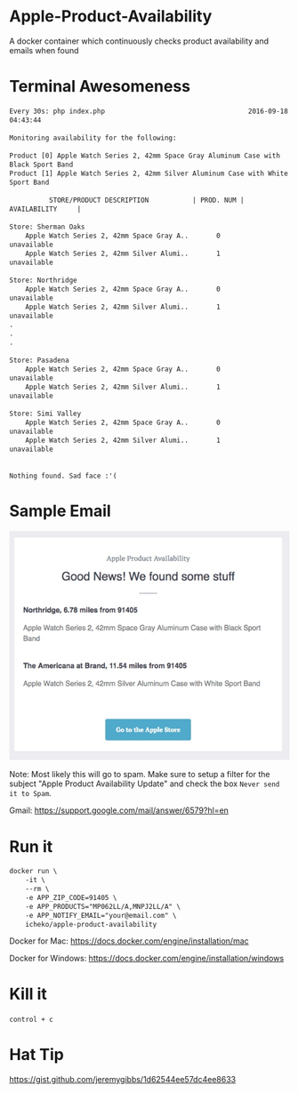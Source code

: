 # Apple-Product-Availability
A docker container which continuously checks product availability and emails when found

# Terminal Awesomeness
```
Every 30s: php index.php                                    2016-09-18 04:43:44

Monitoring availability for the following:

Product [0] Apple Watch Series 2, 42mm Space Gray Aluminum Case with Black Sport Band
Product [1] Apple Watch Series 2, 42mm Silver Aluminum Case with White Sport Band

          STORE/PRODUCT DESCRIPTION           | PROD. NUM |     AVAILABILITY     |

Store: Sherman Oaks
    Apple Watch Series 2, 42mm Space Gray A..       0           unavailable
    Apple Watch Series 2, 42mm Silver Alumi..       1           unavailable

Store: Northridge
    Apple Watch Series 2, 42mm Space Gray A..       0           unavailable
    Apple Watch Series 2, 42mm Silver Alumi..       1           unavailable
.
.
.

Store: Pasadena
    Apple Watch Series 2, 42mm Space Gray A..       0           unavailable
    Apple Watch Series 2, 42mm Silver Alumi..       1           unavailable

Store: Simi Valley
    Apple Watch Series 2, 42mm Space Gray A..       0           unavailable
    Apple Watch Series 2, 42mm Silver Alumi..       1           unavailable


Nothing found. Sad face :'(
```
# Sample Email
![Image of Yaktocat](https://raw.githubusercontent.com/icheko/apple-product-availability/master/email_example.jpg)

Note: Most likely this will go to spam. Make sure to setup a filter for the subject "Apple Product Availability Update" and check the box `Never send it to Spam`.

Gmail: https://support.google.com/mail/answer/6579?hl=en

# Run it
```
docker run \
	-it \
	--rm \
	-e APP_ZIP_CODE=91405 \
	-e APP_PRODUCTS="MP062LL/A,MNPJ2LL/A" \
	-e APP_NOTIFY_EMAIL="your@email.com" \
	icheko/apple-product-availability
```

Docker for Mac: https://docs.docker.com/engine/installation/mac

Docker for Windows: https://docs.docker.com/engine/installation/windows

# Kill it
`control + c`

# Hat Tip
https://gist.github.com/jeremygibbs/1d62544ee57dc4ee8633

